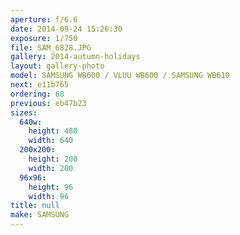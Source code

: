 ```yaml
---
aperture: f/6.6
date: 2014-09-24 15:26:30
exposure: 1/750
file: SAM_6828.JPG
gallery: 2014-autumn-holidays
layout: gallery-photo
model: SAMSUNG WB600 / VLUU WB600 / SAMSUNG WB610
next: e11b765
ordering: 68
previous: eb47b23
sizes:
  640w:
    height: 480
    width: 640
  200x200:
    height: 200
    width: 200
  96x96:
    height: 96
    width: 96
title: null
make: SAMSUNG
---
```

